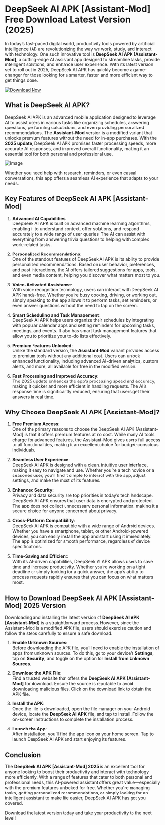 # DeepSeek AI APK [Assistant-Mod] Free Download Latest Version (2025)

In today’s fast-paced digital world, productivity tools powered by artificial intelligence (AI) are revolutionizing the way we work, study, and interact with technology. One such innovative tool is **DeepSeek AI APK [Assistant-Mod]**, a cutting-edge AI assistant app designed to streamline tasks, provide intelligent solutions, and enhance user experience. With its latest version set to roll out in 2025, DeepSeek AI APK has quickly become a game-changer for those looking for a smarter, faster, and more efficient way to get things done.

[![Download Now](https://img.shields.io/badge/Download%20Now-Green.svg)](https://apkbros.com/deepseek-apk/)

## What is DeepSeek AI APK?

DeepSeek AI APK is an advanced mobile application designed to leverage AI to assist users in various tasks like organizing schedules, answering questions, performing calculations, and even providing personalized recommendations. The **Assistant-Mod** version is a modified variant that unlocks premium features without the need for in-app purchases. With the **2025 update**, DeepSeek AI APK promises faster processing speeds, more accurate AI responses, and improved overall functionality, making it an essential tool for both personal and professional use.

![Image](https://github.com/user-attachments/assets/4f348e87-02fd-4fb9-97bc-f3e9edff3bc2)

Whether you need help with research, reminders, or even casual conversations, this app offers a seamless AI experience that adapts to your needs.

## Key Features of DeepSeek AI APK [Assistant-Mod]

1. **Advanced AI Capabilities**:  
   DeepSeek AI APK is built on advanced machine learning algorithms, enabling it to understand context, offer solutions, and respond accurately to a wide range of user queries. The AI can assist with everything from answering trivia questions to helping with complex work-related tasks.

2. **Personalized Recommendations**:  
   One of the standout features of DeepSeek AI APK is its ability to provide personalized recommendations. Based on user behavior, preferences, and past interactions, the AI offers tailored suggestions for apps, tools, and even media content, helping you discover what matters most to you.

3. **Voice-Activated Assistance**:  
   With voice recognition technology, users can interact with DeepSeek AI APK hands-free. Whether you’re busy cooking, driving, or working out, simply speaking to the app allows it to perform tasks, set reminders, or even answer questions without the need to tap on the screen.

4. **Smart Scheduling and Task Management**:  
   DeepSeek AI APK helps users organize their schedules by integrating with popular calendar apps and setting reminders for upcoming tasks, meetings, and events. It also has smart task management features that allow you to prioritize your to-do lists effectively.

5. **Premium Features Unlocked**:  
   Unlike the standard version, the **Assistant-Mod** variant provides access to premium tools without any additional cost. Users can unlock enhanced functionality, including advanced AI-driven analytics, custom alerts, and more, all available for free in the modified version.

6. **Fast Processing and Improved Accuracy**:  
   The 2025 update enhances the app’s processing speed and accuracy, making it quicker and more efficient in handling requests. The AI’s response time is significantly reduced, ensuring that users get their answers in real time.

## Why Choose DeepSeek AI APK [Assistant-Mod]?

1. **Free Premium Access**:  
   One of the primary reasons to choose the DeepSeek AI APK [Assistant-Mod] is that it offers premium features at no cost. While many AI tools charge for advanced features, the Assistant-Mod gives users full access to all functionalities, making it an excellent choice for budget-conscious individuals.

2. **Seamless User Experience**:  
   DeepSeek AI APK is designed with a clean, intuitive user interface, making it easy to navigate and use. Whether you’re a tech novice or a seasoned user, you’ll find it simple to interact with the app, adjust settings, and make the most of its features.

3. **Enhanced Security**:  
   Privacy and data security are top priorities in today’s tech landscape. DeepSeek AI APK ensures that user data is encrypted and protected. The app does not collect unnecessary personal information, making it a secure choice for anyone concerned about privacy.

4. **Cross-Platform Compatibility**:  
   DeepSeek AI APK is compatible with a wide range of Android devices. Whether you have a smartphone, tablet, or other Android-powered devices, you can easily install the app and start using it immediately. The app is optimized for smooth performance, regardless of device specifications.

5. **Time-Saving and Efficient**:  
   With its AI-driven capabilities, DeepSeek AI APK allows users to save time and increase productivity. Whether you’re working on a tight deadline or simply looking for a quick answer, the app’s ability to process requests rapidly ensures that you can focus on what matters most.

## How to Download DeepSeek AI APK [Assistant-Mod] 2025 Version

Downloading and installing the latest version of **DeepSeek AI APK [Assistant-Mod]** is a straightforward process. However, since the Assistant-Mod is a modified APK file, users should exercise caution and follow the steps carefully to ensure a safe download.

1. **Enable Unknown Sources**:  
   Before downloading the APK file, you’ll need to enable the installation of apps from unknown sources. To do this, go to your device’s **Settings**, tap on **Security**, and toggle on the option for **Install from Unknown Sources**.

2. **Download the APK File**:  
   Find a trusted website that offers the **DeepSeek AI APK [Assistant-Mod]** for download. Ensure the source is reputable to avoid downloading malicious files. Click on the download link to obtain the APK file.

3. **Install the APK**:  
   Once the file is downloaded, open the file manager on your Android device, locate the **DeepSeek AI APK** file, and tap to install. Follow the on-screen instructions to complete the installation process.

4. **Launch the App**:  
   After installation, you’ll find the app icon on your home screen. Tap to launch DeepSeek AI APK and start enjoying its features.

## Conclusion

The **DeepSeek AI APK [Assistant-Mod] 2025** is an excellent tool for anyone looking to boost their productivity and interact with technology more efficiently. With a range of features that cater to both personal and professional needs, this AI-powered assistant offers great value—especially with the premium features unlocked for free. Whether you're managing tasks, getting personalized recommendations, or simply looking for an intelligent assistant to make life easier, DeepSeek AI APK has got you covered.

Download the latest version today and take your productivity to the next level!
